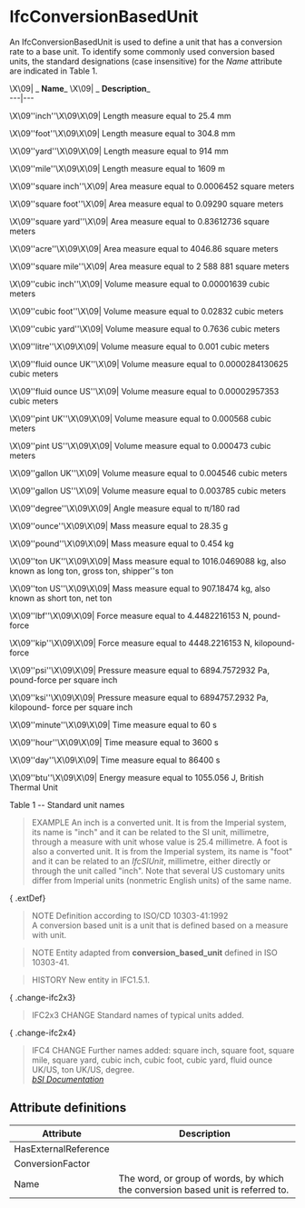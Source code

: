 IfcConversionBasedUnit
======================
An IfcConversionBasedUnit is used to define a unit that has a conversion rate
to a base unit. To identify some commonly used conversion based units, the
standard designations (case insensitive) for the _Name_ attribute are
indicated in Table 1.  
  
  
  
  
  
  
\X\09|  _ **Name**_ \X\09|  _ **Description**_  
---|---  
  
\X\09''inch''\X\09\X\09| Length measure equal to 25.4 mm  
  
\X\09''foot''\X\09\X\09| Length measure equal to 304.8 mm  
  
\X\09''yard''\X\09\X\09| Length measure equal to 914 mm  
  
\X\09''mile''\X\09\X\09| Length measure equal to 1609 m  
  
\X\09''square inch''\X\09| Area measure equal to 0.0006452 square meters  
  
\X\09''square foot''\X\09| Area measure equal to 0.09290 square meters  
  
\X\09''square yard''\X\09| Area measure equal to 0.83612736 square meters  
  
\X\09''acre''\X\09\X\09| Area measure equal to 4046.86 square meters  
  
\X\09''square mile''\X\09| Area measure equal to 2 588 881 square meters  
  
\X\09''cubic inch''\X\09| Volume measure equal to 0.00001639 cubic meters  
  
\X\09''cubic foot''\X\09| Volume measure equal to 0.02832 cubic meters  
  
\X\09''cubic yard''\X\09| Volume measure equal to 0.7636 cubic meters  
  
\X\09''litre''\X\09\X\09| Volume measure equal to 0.001 cubic meters  
  
\X\09''fluid ounce UK''\X\09| Volume measure equal to 0.0000284130625 cubic
meters  
  
\X\09''fluid ounce US''\X\09| Volume measure equal to 0.00002957353 cubic
meters  
  
\X\09''pint UK''\X\09\X\09| Volume measure equal to 0.000568 cubic meters  
  
\X\09''pint US''\X\09\X\09| Volume measure equal to 0.000473 cubic meters  
  
\X\09''gallon UK''\X\09| Volume measure equal to 0.004546 cubic meters  
  
\X\09''gallon US''\X\09| Volume measure equal to 0.003785 cubic meters  
  
\X\09''degree''\X\09\X\09| Angle measure equal to π/180 rad  
  
\X\09''ounce''\X\09\X\09| Mass measure equal to 28.35 g  
  
\X\09''pound''\X\09\X\09| Mass measure equal to 0.454 kg  
  
\X\09''ton UK''\X\09\X\09| Mass measure equal to 1016.0469088 kg, also known
as long ton, gross ton, shipper''s ton  
  
\X\09''ton US''\X\09\X\09| Mass measure equal to 907.18474 kg, also known as
short ton, net ton  
  
\X\09''lbf''\X\09\X\09| Force measure equal to 4.4482216153 N, pound-force  
  
\X\09''kip''\X\09\X\09| Force measure equal to 4448.2216153 N, kilopound-force  
  
\X\09''psi''\X\09\X\09| Pressure measure equal to 6894.7572932 Pa, pound-force
per square inch  
  
\X\09''ksi''\X\09\X\09| Pressure measure equal to 6894757.2932 Pa, kilopound-
force per square inch  
  
\X\09''minute''\X\09\X\09| Time measure equal to 60 s  
  
\X\09''hour''\X\09\X\09| Time measure equal to 3600 s  
  
\X\09''day''\X\09\X\09| Time measure equal to 86400 s  
  
\X\09''btu''\X\09\X\09| Energy measure equal to 1055.056 J, British Thermal
Unit  
  
  
  
  

Table 1 -- Standard unit names  
  
  
  
  
> EXAMPLE  An inch is a converted unit. It is from the Imperial system, its
> name is "inch" and it can be related to the SI unit, millimetre, through a
> measure with unit whose value is 25.4 millimetre. A foot is also a converted
> unit. It is from the Imperial system, its name is "foot" and it can be
> related to an _IfcSIUnit_, millimetre, either directly or through the unit
> called "inch". Note that several US customary units differ from Imperial
> units (nonmetric English units) of the same name.  
  
{ .extDef}  
> NOTE  Definition according to ISO/CD 10303-41:1992  
> A conversion based unit is a unit that is defined based on a measure with
> unit.  
  
> NOTE  Entity adapted from **conversion_based_unit** defined in ISO 10303-41.  
  
> HISTORY  New entity in IFC1.5.1.  
  
{ .change-ifc2x3}  
> IFC2x3 CHANGE  Standard names of typical units added.  
  
{ .change-ifc2x4}  
> IFC4 CHANGE  Further names added: square inch, square foot, square mile,
> square yard, cubic inch, cubic foot, cubic yard, fluid ounce UK/US, ton
> UK/US, degree.  
[ _bSI
Documentation_](https://standards.buildingsmart.org/IFC/DEV/IFC4_2/FINAL/HTML/schema/ifcmeasureresource/lexical/ifcconversionbasedunit.htm)


Attribute definitions
---------------------
| Attribute            | Description                                                                     |
|----------------------|---------------------------------------------------------------------------------|
| HasExternalReference |                                                                                 |
| ConversionFactor     |                                                                                 |
| Name                 | The word, or group of words, by which the conversion based unit is referred to. |

